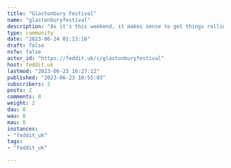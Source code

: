 ```yaml
---
title: "Glastonbury Festival" 
name: "glastonburyfestival"
description: "As it's this weekend, it makes sense to get things rolling.Volunteers for moderators welcome."
type: community
date: "2023-06-24 01:13:16"
draft: false
nsfw: false
actor_id: "https://feddit.uk/c/glastonburyfestival"
host: feddit.uk
lastmod: "2023-06-23 16:27:12"
published: "2023-06-23 10:55:03"
subscribers: 2
posts: 2
comments: 8
weight: 2
dau: 0
wau: 0
mau: 0
instances:
- "feddit_uk"
tags: 
- "feddit_uk"

---
```

